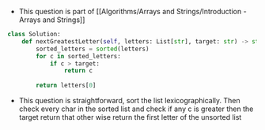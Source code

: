 - This question is part of [[Algorithms/Arrays and Strings/Introduction - Arrays and Strings]]

```python
class Solution:
	def nextGreatestLetter(self, letters: List[str], target: str) -> str:
		sorted_letters = sorted(letters)
		for c in sorted_letters:
			if c > target:
				return c
		
		return letters[0]
```

- This question is straightforward, sort the list lexicographically. Then check every char in the sorted list and check if any c is greater then the target return that other wise return the first letter of the unsorted list